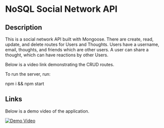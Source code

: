 # NoSQL Social Network API

## Description

This is a social network API built with Mongoose. There are create, read, update, and delete routes for Users and Thoughts. Users have a username, email, thoughts, and friends which are other users. A user can share a thought, which can have reactions by other Users. 

Below is a video link demonstrating the CRUD routes. 

To run the server, run:

npm i && npm start

## Links
Below is a demo video of the application.

[![Demo Video](https://img.youtube.com/vi/utifUbyevfw/0.jpg)](https://youtu.be/utifUbyevfw)
